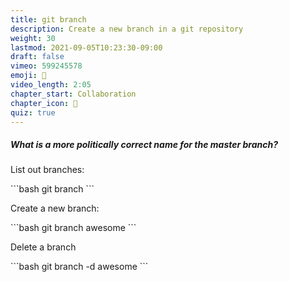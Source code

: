 ```yaml
---
title: git branch
description: Create a new branch in a git repository
weight: 30
lastmod: 2021-09-05T10:23:30-09:00
draft: false
vimeo: 599245578
emoji: 🌲
video_length: 2:05
chapter_start: Collaboration
chapter_icon: 🌲
quiz: true
---
```


<quiz-modal options="apex:alpha:chief:main" answer="main" prize="15">
  <h5>What is a more politically correct name for the master branch?</h5>
</quiz-modal>

List out branches:

<File name="command line">
  <Terminal />
</File>
```bash
git branch
```

Create a new branch:

<File name="command line">
  <Terminal />
</File>
```bash
git branch awesome
```

Delete a branch

<File name="command line">
  <Terminal />
</File>
```bash
git branch -d awesome
```
